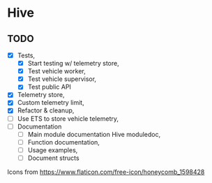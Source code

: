 # Hive

## TODO

* [x] Tests,
  * [x] Start testing w/ telemetry store,
  * [x] Test vehicle worker,
  * [x] Test vehicle supervisor,
  * [x] Test public API
* [x] Telemetry store,
* [x] Custom telemetry limit,
* [x] Refactor & cleanup,
* [ ] Use ETS to store vehicle telemetry,
* [ ] Documentation
  * [ ] Main module documentation Hive moduledoc,
  * [ ] Function documentation,
  * [ ] Usage examples,
  * [ ] Document structs

Icons from https://www.flaticon.com/free-icon/honeycomb_1598428
